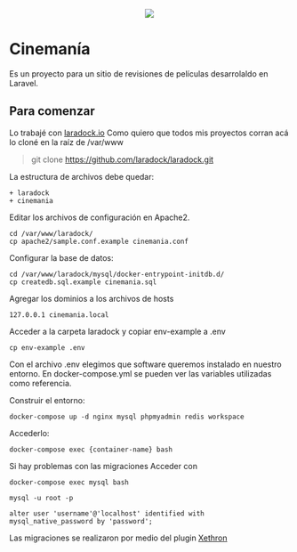 <p align="center">
<img src="https://laravel.com/assets/img/components/logo-laravel.svg"></p>


# Cinemanía

Es un proyecto para un sitio de revisiones de películas desarrolaldo en Laravel.

## Para comenzar 

Lo trabajé con [laradock.io](http://laradock.io/)
Como quiero que todos mis proyectos corran acá lo cloné en la raíz de /var/www

> git clone https://github.com/laradock/laradock.git


La estructura de archivos debe quedar: 
```
+ laradock
+ cinemania

```

Editar los archivos de configuración en Apache2.

```
cd /var/www/laradock/
cp apache2/sample.conf.example cinemania.conf
```

Configurar la base de datos:

```
cd /var/www/laradock/mysql/docker-entrypoint-initdb.d/
cp createdb.sql.example cinemania.sql
```

Agregar los dominios a los archivos de hosts

```
127.0.0.1 cinemania.local

```

Acceder a la carpeta laradock y copiar env-example a .env

```
cp env-example .env
```
Con el archivo .env elegimos que software queremos instalado en nuestro entorno. En docker-compose.yml se pueden ver las variables utilizadas como referencia.


Construir el entorno:

```
docker-compose up -d nginx mysql phpmyadmin redis workspace 

```

Accederlo:

```
docker-compose exec {container-name} bash
```

Si hay problemas con las migraciones
Acceder con 
```
docker-compose exec mysql bash

mysql -u root -p

alter user 'username'@'localhost' identified with mysql_native_password by 'password';
```

Las migraciones se realizaron por medio del plugin  [Xethron](https://github.com/Xethron/migrations-generator)

